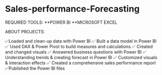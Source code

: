 # Sales-performance-Forecasting

REQUIRED TOOLS:
  **POWER BI
  **MICROSOFT EXCEL

 
 
 ABOUT PROJECTS:

 
✅Loaded and clean-up data with Power BI
✅ Built a data model in Power BI
✅ Used DAX & Power Pivot to build measures and calculations
✅ Created and changed visuals 
✅ Answered business questions with Power BI
✅ Understanding trends & creating forecast in Power BI
✅ Customized visuals & interaction effects
✅ Created a comprehensive sales performance report
✅Published the Power BI files

